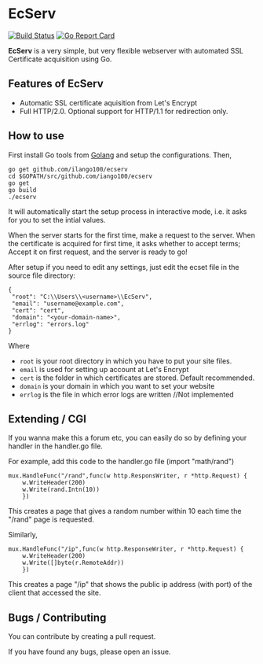 # EcServ
[![Build Status](https://travis-ci.org/ilango100/ecserv.svg?branch=master)](https://travis-ci.org/ilango100/ecserv) [![Go Report Card](https://goreportcard.com/badge/github.com/ilango100/ecserv)](https://goreportcard.com/report/github.com/ilango100/ecserv)

**EcServ** is a very simple, but very flexible webserver with automated SSL Certificate acquisition using Go.

## Features of EcServ

- Automatic SSL certificate aquisition from Let's Encrypt
- Full HTTP/2.0. Optional support for HTTP/1.1 for redirection only.

## How to use

First install Go tools from [Golang](http://golang.org) and setup the configurations.
Then,

```
go get github.com/ilango100/ecserv
cd $GOPATH/src/github.com/iango100/ecserv
go get
go build
./ecserv
```
It will automatically start the setup process in interactive mode, i.e. it asks for you to set the intial values.

When the server starts for the first time, make a request to the server. When the certificate is acquired for first time, it asks whether to accept terms; Accept it on first request, and the server is ready to go!

After setup if you need to edit any settings, just edit the ecset file in the source file directory:
```
{
 "root": "C:\\Users\\<username>\\EcServ",
 "email": "username@example.com",
 "cert": "cert",
 "domain": "<your-domain-name>",
 "errlog": "errors.log"
}
```

Where 
- `root` is your root directory in which you have to put your site files.
- `email` is used for setting up account at Let's Encrypt
- `cert` is the folder in which certificates are stored. Default recommended.
- `domain` is your domain in which you want to set your website
- `errlog` is the file in which error logs are written //Not implemented

## Extending / CGI

If you wanna make this a forum etc, you can easily do so by defining your handler in the handler.go file.

For example, add this code to the handler.go file (import "math/rand")
```
mux.HandleFunc("/rand",func(w http.ResponsWriter, r *http.Request) {
	w.WriteHeader(200)
	w.Write(rand.Intn(10))
	})
```
This creates a page that gives a random number within 10 each time the "/rand" page is requested.

Similarly,
```
mux.HandleFunc("/ip",func(w http.ResponseWriter, r *http.Request) {
	w.WriteHeader(200)
	w.Write([]byte(r.RemoteAddr))
	})
```
This creates a page "/ip" that shows the public ip address (with port) of the client that accessed the site.

## Bugs / Contributing

You can contribute by creating a pull request.

If you have found any bugs, please open an issue.

